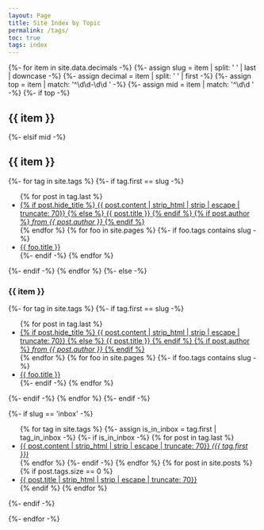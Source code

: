 ```yaml
---
layout: Page
title: Site Index by Topic
permalink: /tags/
toc: true
tags: index
---
```


{%- for item in site.data.decimals -%}
  {%- assign slug = item | split: ' ' | last | downcase -%}
  {%- assign decimal = item | split: ' ' | first -%}
  {%- assign top = item | match: '^\d\d-\d\d ' -%}
  {%- assign mid = item | match: '^\d\d ' -%}
  {%- if top -%}
    <h2 id="{{ slug }}">{{ item }}</h2>
  {%- elsif mid -%}
    <h2 id="{{ slug }}">{{ item }}</h2>
    {%- for tag in site.tags %}
      {%- if tag.first == slug -%}
      <ul class="">
        {% for post in tag.last %}
          <li style="">
            <a href="{{post.url}}">
            {% if post.hide_title %}
            {{ post.content | strip_html | strip | escape | truncate: 70}}
            {% else %}
            {{ post.title }}
            {% endif %}
            {% if post.author %}
            <em>from {{ post.author }}</em>
            {% endif %}
            </a>
          </li>
        {% endfor %}
        {% for foo in site.pages %}
        {%- if foo.tags contains slug -%}
          <li style="">
            <a href="{{foo.url}}">
            {{ foo.title }}
            </a>
          </li>
        {%- endif -%}
        {% endfor %}
      </ul>
      {%- endif -%}
    {% endfor %}
  {%- else -%}
    <h3 id="{{ slug }}">{{ item }}</h3>
    {%- for tag in site.tags %}
      {%- if tag.first == slug -%}
      <ul class="">
        {% for post in tag.last %}
          <li style="">
            <a href="{{post.url}}">
            {% if post.hide_title %}
            {{ post.content | strip_html | strip | escape | truncate: 70}}
            {% else %}
            {{ post.title }}
            {% endif %}
            {% if post.author %}
            <em>from {{ post.author }}</em>
            {% endif %}
            </a>
          </li>
        {% endfor %}
        {% for foo in site.pages %}
        {%- if foo.tags contains slug -%}
          <li style="">
            <a href="{{foo.url}}">
            {{ foo.title }}
            </a>
          </li>
        {%- endif -%}
        {% endfor %}
      </ul>
      {%- endif -%}
    {% endfor %}
  {%- endif -%}

  {%- if slug == 'inbox' -%}
    <ul class="">
    {% for tag in site.tags %}
      {%- assign is_in_inbox = tag.first | tag_in_inbox -%}
      {%- if is_in_inbox -%}
        {% for post in tag.last %}
          <li style=""><a href="{{post.url}}">
            {{ post.content | strip_html | strip | escape | truncate: 70}} <em id="{{ tag.first }}">({{ tag.first }})</em>
          </a></li>
        {% endfor %}
      {%- endif -%}
    {% endfor %}
    {% for post in site.posts %}
    {% if post.tags.size == 0 %}
      <li style=""><a href="{{post.url}}">
        {{ post.title | strip_html | strip | escape | truncate: 70}}
      </a></li>
    {% endif %}
    {% endfor %}
    </ul>
  {%- endif -%}

{%- endfor -%}
